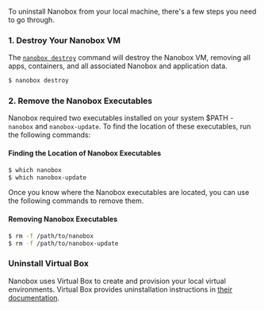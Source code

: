 To uninstall Nanobox from your local machine, there's a few steps you need to go through.

### 1. Destroy Your Nanobox VM
The [`nanobox destroy`](/cli/destroy/) command will destroy the Nanobox VM, removing all apps, containers, and all associated Nanobox and application data.

```bash
$ nanobox destroy
```

### 2. Remove the Nanobox Executables
Nanobox required two executables installed on your system $PATH - `nanobox` and `nanobox-update`. To find the location of these executables, run the following commands:

#### Finding the Location of Nanobox Executables
```bash
$ which nanobox
$ which nanobox-update
```

Once you know where the Nanobox executables are located, you can use the following commands to remove them.

#### Removing Nanobox Executables
```bash
$ rm -f /path/to/nanobox
$ rm -f /path/to/nanobox-update
```

### Uninstall Virtual Box
Nanobox uses Virtual Box to create and provision your local virtual environments. Virtual Box provides uninstallation instructions in [their documentation](https://www.virtualbox.org/manual/ch02.html#idm1024).
